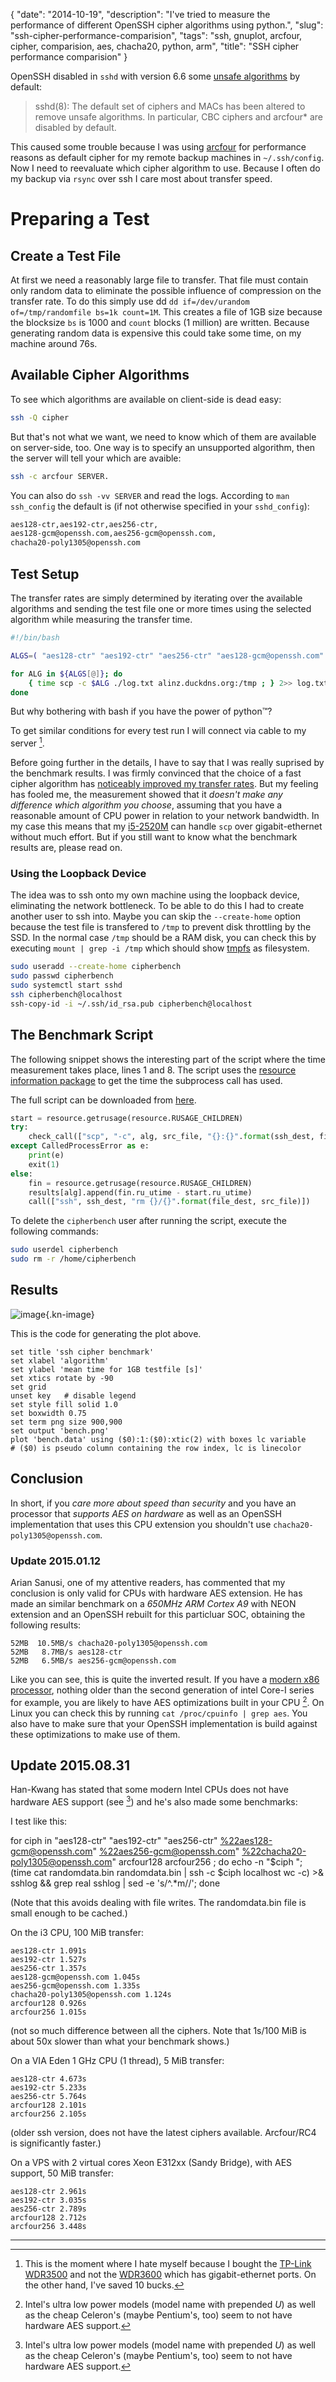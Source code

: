 {
    "date": "2014-10-19",
    "description": "I've tried to measure the performance of different OpenSSH cipher algorithms using python.",
    "slug": "ssh-cipher-performance-comparision",
    "tags": "ssh, gnuplot, arcfour, cipher, comparision, aes, chacha20, python, arm",
    "title": "SSH cipher performance comparision"
}

OpenSSH disabled in `sshd` with version 6.6 some [unsafe
algorithms](http://marc.info/?l=openssh-unix-dev&m=141264100821529&w=2)
by default:

> sshd(8): The default set of ciphers and MACs has been altered to
> remove unsafe algorithms. In particular, CBC ciphers and arcfour\* are
> disabled by default.

This caused some trouble because I was using
[arcfour](http://en.wikipedia.org/wiki/RC4) for performance reasons as
default cipher for my remote backup machines in `~/.ssh/config`. Now I
need to reevaluate which cipher algorithm to use. Because I often do my
backup via `rsync` over ssh I care most about transfer speed.

Preparing a Test
================

Create a Test File
------------------

At first we need a reasonably large file to transfer. That file must
contain only random data to eliminate the possible influence of
compression on the transfer rate. To do this simply use dd
`dd if=/dev/urandom of=/tmp/randomfile bs=1k count=1M`.
This creates a file of 1GB size because the blocksize `bs` is 1000 and
`count` blocks (1 million) are written. Because generating random data
is expensive this could take some time, on my machine around 76s.

Available Cipher Algorithms
---------------------------

To see which algorithms are available on client-side is dead easy:

```bash
ssh -Q cipher
```

But that's not what we want, we need to know which of them are available
on server-side, too. One way is to specify an unsupported algorithm,
then the server will tell your which are avaible:

```bash
ssh -c arcfour SERVER.
```

You can also do `ssh -vv SERVER` and read the logs. According to
`man ssh_config` the default is (if not otherwise specified in your
`sshd_config`):

```bash
aes128-ctr,aes192-ctr,aes256-ctr,
aes128-gcm@openssh.com,aes256-gcm@openssh.com,
chacha20-poly1305@openssh.com
```

Test Setup
----------

The transfer rates are simply determined by iterating over the available
algorithms and sending the test file one or more times using the
selected algorithm while measuring the transfer time.

```bash
#!/bin/bash

ALGS=( "aes128-ctr" "aes192-ctr" "aes256-ctr" "aes128-gcm@openssh.com" "aes256-gcm@openssh.com" "chacha20-poly1305@openssh.com" )

for ALG in ${ALGS[@]}; do
    { time scp -c $ALG ./log.txt alinz.duckdns.org:/tmp ; } 2>> log.txt
done
```

But why bothering with bash if you have the power of python™?

<div class="strike">

To get similar conditions for every test run I will connect via cable to
my server [^1].

</div>

Before going further in the details, I have to say that I was really
suprised by the benchmark results. I was firmly convinced that the
choice of a fast cipher algorithm has [noticeably improved my transfer
rates](https://bbs.archlinux.org/viewtopic.php?id=9107). But my feeling
has fooled me, the measurement showed that it *doesn't make any
difference which algorithm you choose*, assuming that you have a
reasonable amount of CPU power in relation to your network bandwidth. In
my case this means that my
[i5-2520M](http://ark.intel.com/de/products/52229/Intel-Core-i5-2520M-Processor-3M-Cache-up-to-3_20-GHz)
can handle `scp` over gigabit-ethernet without much effort. But if you
still want to know what the benchmark results are, please read on.

### Using the Loopback Device

The idea was to ssh onto my own machine using the loopback device,
eliminating the network bottleneck. To be able to do this I had to
create another user to ssh into. Maybe you can skip the `--create-home`
option because the test file is transfered to `/tmp` to prevent disk
throttling by the SSD. In the normal case `/tmp` should be a RAM disk,
you can check this by executing `mount | grep -i /tmp` which should show
[tmpfs](http://en.wikipedia.org/wiki/Tmpfs) as filesystem.

```bash
sudo useradd --create-home cipherbench
sudo passwd cipherbench
sudo systemctl start sshd
ssh cipherbench@localhost
ssh-copy-id -i ~/.ssh/id_rsa.pub cipherbench@localhost
```

The Benchmark Script
--------------------

The following snippet shows the interesting part of the script where the
time measurement takes place, lines 1 and 8. The script uses the
[resource information
package](https://docs.python.org/3/library/resource.html) to get the
time the subprocess call has used.

The full script can be downloaded from [here](/files/ssh_bench.py).

```python
start = resource.getrusage(resource.RUSAGE_CHILDREN)
try:
    check_call(["scp", "-c", alg, src_file, "{}:{}".format(ssh_dest, file_dest)])
except CalledProcessError as e:
    print(e)
    exit(1)
else:
    fin = resource.getrusage(resource.RUSAGE_CHILDREN)
    results[alg].append(fin.ru_utime - start.ru_utime)
    call(["ssh", ssh_dest, "rm {}/{}".format(file_dest, src_file)])
```

To delete the `cipherbench` user after running the script,
execute the following commands:

```bash
sudo userdel cipherbench
sudo rm -r /home/cipherbench
```

Results
-------

![image](/imgs/ssh_cipher_bench.png){.kn-image}

This is the code for generating the plot above.

```gnuplot
set title 'ssh cipher benchmark'
set xlabel 'algorithm'
set ylabel 'mean time for 1GB testfile [s]'
set xtics rotate by -90
set grid
unset key   # disable legend
set style fill solid 1.0
set boxwidth 0.75
set term png size 900,900
set output 'bench.png'
plot 'bench.data' using ($0):1:($0):xtic(2) with boxes lc variable
# ($0) is pseudo column containing the row index, lc is linecolor
```

Conclusion
----------

In short, if you *care more about speed than security* and you have an
processor that *supports AES on hardware* as well as an OpenSSH
implementation that uses this CPU extension you shouldn't use
`chacha20-poly1305@openssh.com`.

### **Update 2015.01.12**

Arian Sanusi, one of my attentive readers, has commented that my
conclusion is only valid for CPUs with hardware AES extension. He has
made an similar benchmark on a *650MHz ARM Cortex A9* with NEON
extension and an OpenSSH rebuilt for this particluar SOC, obtaining the
following results:

```
52MB  10.5MB/s chacha20-poly1305@openssh.com
52MB   8.7MB/s aes128-ctr
52MB   6.5MB/s aes256-gcm@openssh.com
```

Like you can see, this is quite the inverted result. If you have a
[modern x86
processor](http://en.wikipedia.org/wiki/AES_instruction_set), nothing
older than the second generation of intel Core-I series for example, you
are likely to have AES optimizations built in your CPU [^2]. On Linux
you can check this by running `cat /proc/cpuinfo | grep aes`. You also
have to make sure that your OpenSSH implementation is build against
these optimizations to make use of them.

**Update 2015.08.31**
---------------------

Han-Kwang has stated that some modern Intel CPUs does not have hardware
AES support (see [^3]) and he's also made some benchmarks:

I test like this:

for ciph in "aes128-ctr" "aes192-ctr" "aes256-ctr"
<%22aes128-gcm@openssh.com>" <%22aes256-gcm@openssh.com>"
<%22chacha20-poly1305@openssh.com>" arcfour128 arcfour256 ; do echo -n
"\$ciph "; (time cat randomdata.bin randomdata.bin | ssh -c \$ciph
localhost wc -c) &gt;& sshlog && grep real sshlog | sed -e 's/\^.\*m//';
done

(Note that this avoids dealing with file writes. The randomdata.bin file
is small enough to be cached.)

On the i3 CPU, 100 MiB transfer:

```
aes128-ctr 1.091s
aes192-ctr 1.527s
aes256-ctr 1.357s
aes128-gcm@openssh.com 1.045s
aes256-gcm@openssh.com 1.335s
chacha20-poly1305@openssh.com 1.124s
arcfour128 0.926s
arcfour256 1.015s
```

(not so much difference between all the ciphers. Note that 1s/100 MiB is
about 50x slower than what your benchmark shows.)

On a VIA Eden 1 GHz CPU (1 thread), 5 MiB transfer:

```
aes128-ctr 4.673s
aes192-ctr 5.233s
aes256-ctr 5.764s
arcfour128 2.101s
arcfour256 2.105s
```

(older ssh version, does not have the latest ciphers available.
Arcfour/RC4 is significantly faster.)

On a VPS with 2 virtual cores Xeon E312xx (Sandy Bridge), with AES
support, 50 MiB transfer:

```
aes128-ctr 2.961s
aes192-ctr 3.035s
aes256-ctr 2.789s
arcfour128 2.712s
arcfour256 3.448s
```

------------------------------------------------------------------------

[^1]: This is the moment where I hate myself because I bought the
    [TP-Link
    WDR3500](http://www.tp-link.com.de/products/details/?model=TL-WDR3500)
    and not the
    [WDR3600](http://www.tp-link.com.de/products/details/?model=TL-WDR3600)
    which has gigabit-ethernet ports. On the other hand, I've saved 10
    bucks.

[^2]: Intel's ultra low power models (model name with prepended *U*) as
    well as the cheap Celeron's (maybe Pentium's, too) seem to not have
    hardware AES support.

[^3]: Intel's ultra low power models (model name with prepended *U*) as
    well as the cheap Celeron's (maybe Pentium's, too) seem to not have
    hardware AES support.
